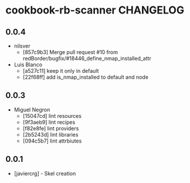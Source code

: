 cookbook-rb-scanner CHANGELOG
===============

## 0.0.4

  - nilsver
    - [857c9b3] Merge pull request #10 from redBorder/bugfix/#18446_define_nmap_installed_attr
  - Luis Blanco
    - [a527c11] keep it only in default
    - [22f68ff] add is_nmap_installed to default and node

## 0.0.3

  - Miguel Negron
    - [15047cd] lint resources
    - [9f3aeb9] lint recipes
    - [f82e8fe] lint providers
    - [2b5243d] lint libraries
    - [094c5b7] lint attrbiutes

0.0.1
-----
- [javiercrg] - Skel creation

